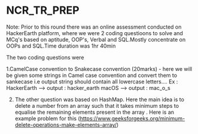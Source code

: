 # NCR_TR_PREP
Note: Prior to this round there was an online assessment conducted on HackerEarth platform, where we were 2 coding questioons to solve and MCq's based on aptitude, OOP's, Verbal
and SQL.Mostly concentrate on OOPs and SQL.Time duration was 1hr 40min

The two coding questions were

 1.CamelCase convention to Snakecase convention (20marks) - here we will be given some strings in Camel case convention and convert them to sankecase i.e output string should contain all lowercase letters....
 Ex : HackerEarth --> output : hacker_earth
 macOS       --> output : mac_o_s
                                                              
 2. The other question was based on HashMap.  Here the main idea is to delete a number from an array such that it takes minimum steps to equalise the remaining elements
     present in the array . Here is an example problem for this (https://www.geeksforgeeks.org/minimum-delete-operations-make-elements-array/)
